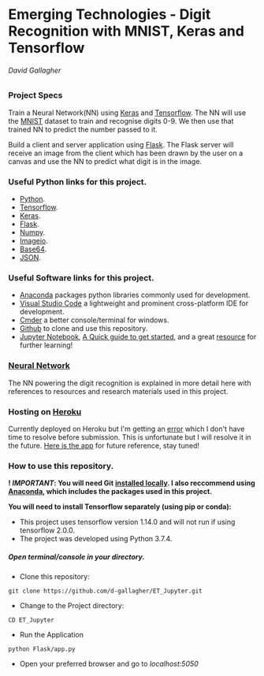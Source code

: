 # Emerging Technologies - Digit Recognition with MNIST, Keras and Tensorflow
###### David Gallagher

### Project Specs
Train a Neural Network(NN) using [Keras](https://keras.io/) and [Tensorflow](https://www.tensorflow.org/). 
The NN will use the [MNIST](http://yann.lecun.com/exdb/mnist/) dataset to train and recognise digits 0-9. We then use that trained NN to predict the number passed to it.

Build a client and server application using [Flask](http://flask.palletsprojects.com/en/1.1.x/). The Flask server will receive an image from the client which has been drawn by the user on a canvas and use the NN to predict what digit is in the image.

### Useful Python links for this project.
* [Python](https://www.python.org/).
* [Tensorflow](https://www.tensorflow.org/).
* [Keras](https://keras.io/).
* [Flask](http://flask.palletsprojects.com/en/1.1.x/).
* [Numpy](https://numpy.org/).
* [Imageio](https://imageio.readthedocs.io/en/stable/).
* [Base64](https://docs.python.org/2/library/base64.html).
* [JSON](https://docs.python.org/3/library/json.html).

### Useful Software links for this project.
* [Anaconda](https://www.anaconda.com/distribution/) packages python libraries commonly used for development.
* [Visual Studio Code](https://code.visualstudio.com/) a lightweight and prominent cross-platform IDE for development.
* [Cmder](https://cmder.net/) a better console/terminal for windows.
* [Github](https://git-scm.com/downloads) to clone and use this repository.
* [Jupyter Notebook](https://jupyter.org/), [A Quick guide to get started](https://jupyter-notebook-beginner-guide.readthedocs.io/en/latest/), and a great [resource](https://github.com/jupyter/jupyter/wiki/A-gallery-of-interesting-Jupyter-Notebooks) for further learning!

### [Neural Network](https://github.com/d-gallagher/ET_Jupyter/blob/master/Jupyter/Learning_MNIST%20DNN.ipynb) 
The NN powering the digit recognition is explained in more detail here with references to resources and research materials used in this project.
### Hosting on [Heroku](www.heroku.com)
Currently deployed on Heroku but I'm getting an [error](https://github.com/d-gallagher/ET_Jupyter/issues/3) which I don't have time to resolve before submission. This is unfortunate but I will resolve it in the future.
[Here is the app](https://mnist-number-prediction.herokuapp.com/) for future reference, stay tuned!

### How to use this repository.
**! _IMPORTANT_: You will need Git [installed locally](https://git-scm.com/book/en/v2/Getting-Started-Installing-Git). I also reccommend using [Anaconda](https://www.anaconda.com/distribution/), which includes the packages used in this project.**

**You will need to install Tensorflow separately (using pip or conda):** 
* This project uses tensorflow version 1.14.0 and will not run if using tensorflow 2.0.0.
* The project was developed using Python 3.7.4.



##### Open terminal/console in your directory.
* Clone this repository:
```
git clone https://github.com/d-gallagher/ET_Jupyter.git
```
* Change to the Project directory:
```
CD ET_Jupyter
```
* Run the Application
```
python Flask/app.py
```
* Open your preferred browser and go to _localhost:5050_
